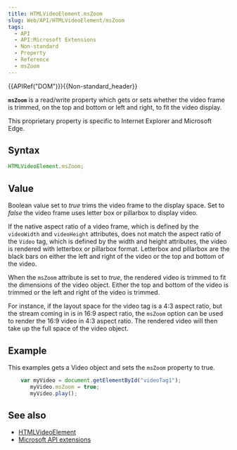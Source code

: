 ```yaml
---
title: HTMLVideoElement.msZoom
slug: Web/API/HTMLVideoElement/msZoom
tags:
  - API
  - API:Microsoft Extensions
  - Non-standard
  - Property
  - Reference
  - msZoom
---
```

{{APIRef("DOM")}}{{Non-standard_header}}

**`msZoom`** is a read/write property which gets or sets
whether the video frame is trimmed, on the top and bottom or left and right, to fit the
video display.

This proprietary property is specific to Internet Explorer and Microsoft Edge.

## Syntax

```js
HTMLVideoElement.msZoom;
```

## Value

Boolean value set to _true_ trims the video frame to the display space. Set to
_false_ the video frame uses letter box or pillarbox to display video.

If the native aspect ratio of a video frame, which is defined by the
`videoWidth` and `videoHeight` attributes, does not match the
aspect ratio of the `Video` tag, which is defined by the width and height
attributes, the video is rendered with letterbox or pillarbox format. Letterbox and
pillarbox are the black bars on either the left and right of the video or the top and
bottom of the video.

When the `msZoom` attribute is set to _true_, the rendered video is
trimmed to fit the dimensions of the video object. Either the top and bottom of the
video is trimmed or the left and right of the video is trimmed.

For instance, if the layout space for the video tag is a 4:3 aspect ratio, but the
stream coming in is in 16:9 aspect ratio, the `msZoom` option can be used to
render the 16:9 video in 4:3 aspect ratio. The rendered video will then take up the full
space of the video object.

## Example

This examples gets a Video object and sets the `msZoom` property to true.

```js
    var myVideo = document.getElementById("videoTag1");
       myVideo.msZoom = true;
       myVideo.play();
```

## See also

- [HTMLVideoElement](/en-US/docs/Web/API/HTMLVideoElement)
- [Microsoft API extensions](/en-US/docs/Web/API/Microsoft_API_extensions)
